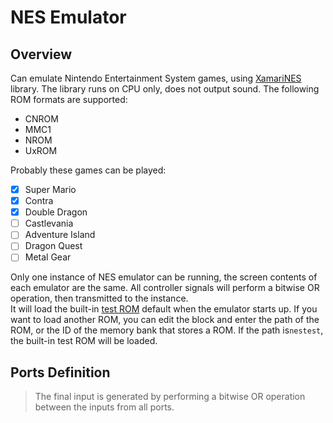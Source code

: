 <script setup lang="ts">
import ElectricConnection from "../../../components/ElectricElement/ElectricConnection";
import ElectricConnectorType from "../../../components/ElectricElement/ElectricConnectorType";
import ElectricConnectorDirection from "../../../components/ElectricElement/ElectricConnectorDirection";
import ElectricConnectionDisplayMode from "../../../components/ElectricElement/ElectricConnectionDisplayMode";
import IOPort from "../../../components/ElectricElement/IOPort";
import ElectricElement from "../../../components/ElectricElement/ElectricElement.vue";

let connections = [
    new ElectricConnection(ElectricConnectorDirection.All, ElectricConnectorType.Input, ElectricConnectionDisplayMode.StartAndEnd, [
        new IOPort(1, 1, "Power", "If this is 0, the emulator will shut down, otherwise it will be turned on."),
        new IOPort(2, 2, "Reset", "When this is 1, the emulator will reset itself."),
        new IOPort(3, 4, "旋转", "For each 1 increase of this, the screen of the emulator will rotate 90 degree clockwise."),
        new IOPort(5, 8, "Empty", "No effect."),
        new IOPort(9, 16, "Controller 1", "From the lowest bit to the highest bit：`→`&#8203;`←`&#8203;`↓`&#8203;`↑`&#8203;`Start`&#8203;`Select`&#8203;`B`&#8203;`A`"),
        new IOPort(17, 24, "Controller 2", "No Effect，Because [XamariNES](https://github.com/enusbaum/XamariNES) does not support the second controller."),
        new IOPort(25, 31, "Scale", "If this is 0 or 1, the screen of the emulator will be 1 block size. Then each 1 increase of this, the screen size of the emulator will increase 1 block."),
        new IOPort(32, 32, "Empty", "No effect.")
    ])
];
</script>

# NES Emulator <Badge text="v1.0" type="info"/>

## Overview

Can emulate Nintendo Entertainment System games, using [XamariNES](https://github.com/enusbaum/XamariNES) library. The library runs on CPU only, does not output sound. The following ROM formats are supported:

* CNROM
* MMC1
* NROM
* UxROM

Probably these games can be played:

* [x] Super Mario
* [x] Contra
* [x] Double Dragon
* [ ] Castlevania
* [ ] Adventure Island
* [ ] Dragon Quest
* [ ] Metal Gear

Only one instance of NES emulator can be running, the screen contents of each emulator are the same. All controller signals will perform a bitwise OR operation, then transmitted to the instance.  
It will load the built-in [test ROM](https://github.com/enusbaum/XamariNES/blob/master/XamariNES.UI/XamariNES.UI.App/Resources/roms/nestest.nes) default when the emulator starts up. If you want to load another ROM, you can edit the block and enter the path of the ROM, or the ID of the memory bank that stores a ROM. If the path is`nestest`, the built-in test ROM will be loaded.

## Ports Definition

> The final input is generated by performing a bitwise OR operation between the inputs from all ports.

<ElectricElement imgAltPrefix="Nes Emulator" :connections="connections" imgSrc="/images/expand/displays/GVNesEmulatorBlock.webp"/>